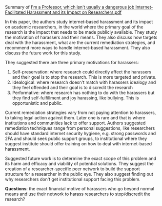 Summary of [I'm a Professor, which isn't usually a dangerous job Internet-Facilitated Harassment and its Impact on Researchers.pdf](https://github.com/viz-prakash/academic-papers/files/7156173/I.m.a.Professor.which.isn.t.usually.a.dangerous.job.Internet-Facilitated.Harassment.and.its.Impact.on.Researchers.pdf)

In this paper, the authors study internet-based harassment and its impact on academic researchers, in the world where the primary goal of the research is the impact that needs to be made publicly available. They study the motivation of harassers and their means. They also discuss how targets deal with the harassment, what are the current remediation strategies, and recommend more ways to handle internet-based harassment. They also discuss the future work for this study.

They suggested there are three primary motivations for harassers:
1. Self-preservation: where research could directly affect the harassers and their goal is to stop the research. This is more targeted and private.
2. Idealogical: where research doesn't match with harassers idealogy and they feel offended and their goal is to discredit the research
3. Performative: where research has nothing to do with the harassers but they find self-fulfillment and joy harassing, like bullying. This is opportunistic and public.

Current remediation strategies vary from not paying attention to harassers, to taking legal action against them. Later one is rare and that is where institutions and communities lack to offer support. Authors suggested remediation techniques range from personal suggestions, like researchers should have standard internet security hygiene, e.g. strong passwords and 2FA and should seek public support groups, to institutional where they suggest institute should offer training on how to deal with internet-based harassment. 

Suggested future work is to determine the exact scope of this problem and its harm and efficacy and viability of potential solutions. They suggest the creation of a researcher-specific peer network to build the support structure for a researcher in the public eye. They also suggest finding out why researchers don't get institutional support facing this problem.

**Questions**: the exact financial motive of harassers who go beyond normal means and use their network to harass researchers to stop/discredit the research?
